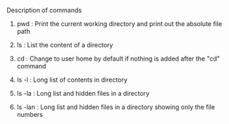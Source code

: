 Description of commands

1. pwd : Print the current working directory and print out the absolute file path

2. ls : List the content of a directory

3. cd : Change to user home by default if nothing is added after the "cd" command

4. ls -l : Long list of contents in directory

5. ls -la : Long list and hidden files in a directory

6. ls -lan : Long list and hidden files in a directory showing only the file numbers
